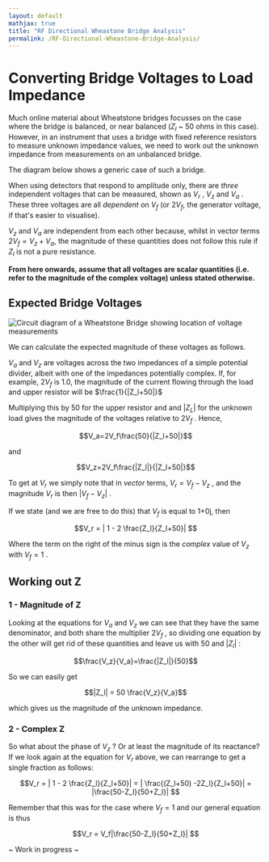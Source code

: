 ```yaml
---
layout: default
mathjax: true
title: "RF Directional Wheastone Bridge Analysis"
permalink: /RF-Directional-Wheastone-Bridge-Analysis/
---
```


# Converting Bridge Voltages to Load Impedance
Much online material about Wheatstone bridges focusses on the case where the bridge is balanced, or near balanced ($Z_l$ ~ 50 ohms in this case). However, in an instrument that uses a bridge with fixed reference resistors to measure unknown impedance values, we need to work out the unknown impedance from measurements on an unbalanced bridge. 

The diagram below shows a generic case of such a bridge. 

When using detectors that respond to amplitude only, there are *three* independent voltages that can be measured, shown as $V_r$ , $V_z$  and $V_a$ . These three voltages are all *dependent* on $V_f$ (or $2V_f$, the generator voltage, if that's easier to visualise). 

$V_z$ and $V_a$ are independent from each other because, whilst in vector terms $2V_f = V_z + V_a$, the magnitude of these quantities does not follow this rule if $Z_l$ is not a pure resistance. 

**From here onwards, assume that all voltages are scalar quantities (i.e. refer to the magnitude of the complex voltage) unless stated otherwise.**

## Expected Bridge Voltages

![Circuit diagram of a Wheatstone Bridge showing location of voltage measurements](https://g1ojs.github.io/G1OJS-MR300-SARK100-Firmware/assets/img/Generic%20Wheatstone%20Bridge.png)

We can calculate the expected magnitude of these voltages as follows.

$V_a$ and $V_z$ are voltages across the two impedances of a simple potential divider, albeit with one of the impedances potentially complex. 
If, for example, $2V_f$ is 1.0, the magnitude of the current flowing through the load and upper resistor 
will be $\frac{1}{|Z_l+50|}$ 

Multiplying this by 50 for the upper resistor and 
and $|Z_L|$ for the unknown load gives the magnitude of the voltages 
relative to $2V_f$ . Hence,
   
$$V_a=2V_f\frac{50}{|Z_l+50|}$$

and 

$$V_z=2V_f\frac{|Z_l|}{|Z_l+50|}$$

To get at $V_r$ we simply note that in *vector* terms, $V_r = V_f - V_z$ , and the magnitude $V_r$ is then $|V_f - V_z|$ .

If we state (and we are free to do this) that $V_f$ is equal to 1+0j, then 

$$V_r = | 1 - 2 \frac{Z_l}{Z_l+50}| $$

Where the term on the right of the minus sign is the *complex* value of $V_z$ with $V_f=1$ .

## Working out Z

### 1 - Magnitude of Z
Looking at the equations for $V_a$ and $V_z$ we can see that they have the same denominator, and both share the multiplier $2V_f$ , so dividing one equation by the other will get rid of these quantities and leave us with 50 and $|Z_l|$ :

$$\frac{V_z}{V_a}=\frac{|Z_l|}{50}$$

So we can easily get 

$$|Z_l| = 50 \frac{V_z}{V_a}$$ 

which gives us the magnitude of the unknown impedance.

### 2 - Complex Z
So what about the phase of $V_z$ ? Or at least the magnitude of its reactance?
If we look again at the equation for $V_r$ above, we can rearrange to get a single fraction as follows:

$$V_r = | 1 - 2 \frac{Z_l}{Z_l+50}| = | \frac{(Z_l+50) -2Z_l}{Z_l+50}| = |\frac{50-Z_l}{50+Z_l}| $$

Remember that this was for the case where $V_f=1$ and our general equation is thus 

$$V_r = V_f|\frac{50-Z_l}{50+Z_l}| $$







~ Work in progress ~
